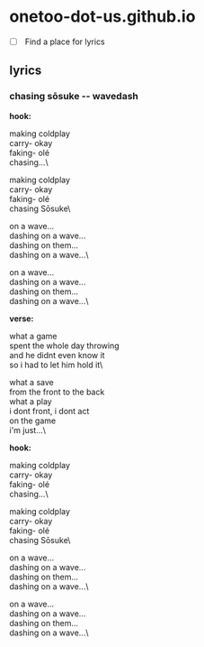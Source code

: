 # onetoo-dot-us.github.io

- [ ] &nbsp;Find a place for lyrics

## lyrics

### chasing sōsuke -- wavedash

**hook:**

making coldplay\
carry- okay\
faking- olé\
chasing...\

making coldplay\
carry- okay\
faking- olé\
chasing Sōsuke\

on a wave...\
dashing on a wave...\
dashing on them...\
dashing on a wave...\

on a wave...\
dashing on a wave...\
dashing on them...\
dashing on a wave...\

**verse:**

what a game\
spent the whole day throwing\
and he didnt even know it\
so i had to let him hold it\

what a save\
from the front to the back\
what a play\
i dont front, i dont act\
on the game\
i'm just...\

**hook:**

making coldplay\
carry- okay\
faking- olé\
chasing...\

making coldplay\
carry- okay\
faking- olé\
chasing Sōsuke\

on a wave...\
dashing on a wave...\
dashing on them...\
dashing on a wave...\

on a wave...\
dashing on a wave...\
dashing on them...\
dashing on a wave...\
